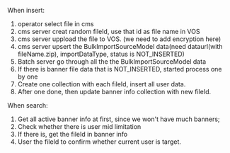 When insert:
1. operator select file in cms
2. cms server creat random fileId, use that id as file name in VOS
3. cms server uppload the file to VOS. (we need to add encryption here)
4. cms server upsert the BulkImportSourceModel data(need dataurl(with fileName.zip), importDataType, status is NOT_INSERTED)
5. Batch server go through all the the BulkImportSourceModel data
6. If there is banner file data that is  NOT_INSERTED, started process one by one
7. Create one collection with each fileId, insert all user data.
8. After one done, then update banner info collection with new fileId.

When search:
1. Get all active banner info at first, since we won't have much banners;
2. Check whether there is user mid limitation
3. If there is, get the fileId in banner info
4. User the fileId to confirm whether current user is target.